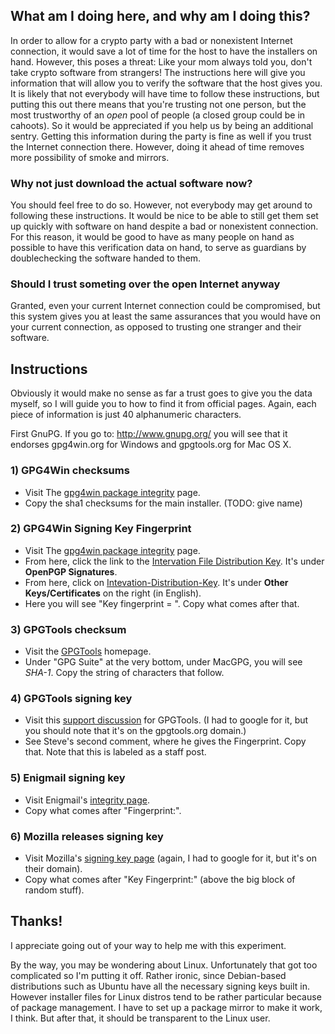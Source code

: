 ## What am I doing here, and why am I doing this?

In order to allow for a crypto party with a bad or nonexistent Internet connection, it would save a lot of time for the host to have the installers on hand. However, this poses a threat: Like your mom always told you, don't take crypto software from strangers! The instructions here will give you information that will allow you to verify the software that the host gives you. It is likely that not everybody will have time to follow these instructions, but putting this out there means that you're trusting not one person, but the most trustworthy of an *open* pool of people (a closed group could be in cahoots). So it would be appreciated if you help us by being an additional sentry. Getting this information during the party is fine as well if you trust the Internet connection there. However, doing it ahead of time removes more possibility of smoke and mirrors.

### Why not just download the actual software now?

You should feel free to do so. However, not everybody may get around to following these instructions. It would be nice to be able to still get them set up quickly with software on hand despite a bad or nonexistent connection. For this reason, it would be good to have as many people on hand as possible to have this verification data on hand, to serve as guardians by doublechecking the software handed to them.

### Should I trust someting over the open Internet anyway

Granted, even your current Internet connection could be compromised, but this system gives you at least the same assurances that you would have on your current connection, as opposed to trusting one stranger and their software.

## Instructions

Obviously it would make no sense as far a trust goes to give you the data myself, so I will guide you to how to find it from official pages. Again, each piece of information is just 40 alphanumeric characters.

First GnuPG. If you go to: http://www.gnupg.org/ you will see that it endorses gpg4win.org for Windows and gpgtools.org for Mac OS X.

### 1) GPG4Win checksums

* Visit The [gpg4win package integrity](http://www.gpg4win.org/package-integrity.html) page.
* Copy the sha1 checksums for the main installer. (TODO: give name)

### 2) GPG4Win Signing Key Fingerprint

* Visit The [gpg4win package integrity](http://www.gpg4win.org/package-integrity.html) page.
* From here, click the link to the [Intervation File Distribution Key](https://ssl.intevation.de/). It's under **OpenPGP Signatures**.
* From here, click on [Intevation-Distribution-Key](https://ssl.intevation.de/Intevation-Distribution-Key.asc). It's under **Other Keys/Certificates** on the right (in English).
* Here you will see "Key fingerprint = ". Copy what comes after that.

### 3) GPGTools checksum

* Visit the [GPGTools](https://gpgtools.org/) homepage. 
* Under "GPG Suite" at the very bottom, under MacGPG, you will see *SHA-1*. Copy the string of characters that follow.

### 4) GPGTools signing key

* Visit this [support discussion](http://support.gpgtools.org/discussions/everything/13958-need-the-gpgtools-public-key-to-verify-the-sig-file) for GPGTools. (I had to google for it, but you should note that it's on the gpgtools.org domain.)
* See Steve's second comment, where he gives the Fingerprint. Copy that. Note that this is labeled as a staff post.

### 5) Enigmail signing key

* Visit Enigmail's [integrity page](https://www.enigmail.net/documentation/signature.php).
* Copy what comes after "Fingerprint:".

### 6) Mozilla releases signing key

* Visit Mozilla's [signing key page](http://ftp.mozilla.org/pub/mozilla.org/firefox/releases/25.0/KEY) (again, I had to google for it, but it's on their domain).
* Copy what comes after "Key Fingerprint:" (above the big block of random stuff).

## Thanks!

I appreciate going out of your way to help me with this experiment.

By the way, you may be wondering about Linux. Unfortunately that got too complicated so I'm putting it off. Rather ironic, since Debian-based distributions such as Ubuntu have all the necessary signing keys built in. However installer files for Linux distros tend to be rather particular because of package management. I have to set up a package mirror to make it work, I think. But after that, it should be transparent to the Linux user.
